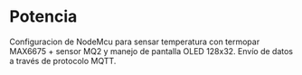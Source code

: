 # Potencia
Configuracion de NodeMcu para sensar temperatura con termopar MAX6675 + sensor MQ2 y manejo de pantalla OLED 128x32. Envío de datos a través de protocolo MQTT. 
